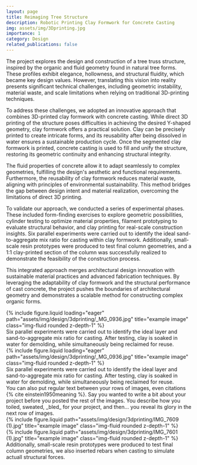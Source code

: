 ```yaml
---
layout: page
title: Reimaging Tree Structure
description: Robotic Printing Clay Formwork for Concrete Casting
img: assets/img/3Dprinting.jpg
importance: 1
category: Design 
related_publications: false
---
```


The project explores the design and construction of a tree truss structure, inspired by the organic and fluid geometry found in natural tree forms. These profiles exhibit elegance, hollowness, and structural fluidity, which became key design values. However, translating this vision into reality presents significant technical challenges, including geometric instability, material waste, and scale limitations when relying on traditional 3D-printing techniques.

To address these challenges, we adopted an innovative approach that combines 3D-printed clay formwork with concrete casting. While direct 3D printing of the structure poses difficulties in achieving the desired Y-shaped geometry, clay formwork offers a practical solution. Clay can be precisely printed to create intricate forms, and its reusability after being dissolved in water ensures a sustainable production cycle. Once the segmented clay formwork is printed, concrete casting is used to fill and unify the structure, restoring its geometric continuity and enhancing structural integrity.

The fluid properties of concrete allow it to adapt seamlessly to complex geometries, fulfilling the design's aesthetic and functional requirements. Furthermore, the reusability of clay formwork reduces material waste, aligning with principles of environmental sustainability. This method bridges the gap between design intent and material realization, overcoming the limitations of direct 3D printing.

To validate our approach, we conducted a series of experimental phases. These included form-finding exercises to explore geometric possibilities, cylinder testing to optimize material properties, filament prototyping to evaluate structural behavior, and clay printing for real-scale construction insights. Six parallel experiments were carried out to identify the ideal sand-to-aggregate mix ratio for casting within clay formwork. Additionally, small-scale resin prototypes were produced to test final column geometries, and a 1:1 clay-printed section of the column was successfully realized to demonstrate the feasibility of the construction process.

This integrated approach merges architectural design innovation with sustainable material practices and advanced fabrication techniques. By leveraging the adaptability of clay formwork and the structural performance of cast concrete, the project pushes the boundaries of architectural geometry and demonstrates a scalable method for constructing complex organic forms.


<div class="row">
    <div class="col-sm mt-3 mt-md-0">
        {% include figure.liquid loading="eager" path="assets/img/design/3dprinting/_MG_0936.jpg" title="example image" class="img-fluid rounded z-depth-1" %}
    </div>
</div>
<div class="caption">
    Six parallel experiments were carried out to identify the ideal layer and sand-to-aggregate mix ratio for casting. After testing, clay is soaked in water for demolding, while simultaneously being reclaimed for reuse. 
</div>

<div class="row">
    <div class="col-sm mt-3 mt-md-0">
        {% include figure.liquid loading="eager" path="assets/img/design/3dprinting/_MG_0936.jpg" title="example image" class="img-fluid rounded z-depth-1" %}
    </div>
</div>
<div class="caption">
    Six parallel experiments were carried out to identify the ideal layer and sand-to-aggregate mix ratio for casting. After testing, clay is soaked in water for demolding, while simultaneously being reclaimed for reuse. 
</div>
You can also put regular text between your rows of images, even citations {% cite einstein1950meaning %}.
Say you wanted to write a bit about your project before you posted the rest of the images.
You describe how you toiled, sweated, _bled_ for your project, and then... you reveal its glory in the next row of images.

<div class="row justify-content-sm-center">
    <div class="col-sm-8 mt-3 mt-md-0">
        {% include figure.liquid path="assets/img/design/3dprinting/IMG_7609 (1).jpg" title="example image" class="img-fluid rounded z-depth-1" %}
    </div>
    <div class="col-sm-4 mt-3 mt-md-0">
        {% include figure.liquid path="assets/img/design/3dprinting/IMG_7601 (1).jpg" title="example image" class="img-fluid rounded z-depth-1" %}
    </div>
</div>
<div class="caption">
    Additionally, small-scale resin prototypes were produced to test final column geometries, we also inserted rebars when casting to simulate actuall structural forces.
</div>
